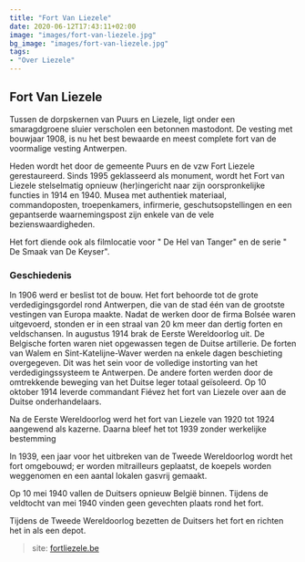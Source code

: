 ```yaml
---
title: "Fort Van Liezele"
date: 2020-06-12T17:43:11+02:00
image: "images/fort-van-liezele.jpg"
bg_image: "images/fort-van-liezele.jpg"
tags:
- "Over Liezele"
---
```

## Fort Van Liezele

Tussen de dorpskernen van Puurs en Liezele, ligt onder een smaragdgroene sluier verscholen een betonnen mastodont.
De vesting met bouwjaar 1908, is nu het best bewaarde en meest complete fort van de voormalige vesting Antwerpen.

Heden wordt het door de gemeente Puurs en de vzw Fort Liezele gerestaureerd.
Sinds 1995 geklasseerd als monument, wordt het Fort van Liezele stelselmatig opnieuw (her)ingericht naar zijn oorspronkelijke functies in 1914 en 1940.
Musea met authentiek materiaal, commandoposten, troepenkamers, infirmerie, geschutsopstellingen en een gepantserde waarnemingspost zijn enkele van de vele bezienswaardigheden.

Het fort diende ook als filmlocatie voor " De Hel van Tanger" en de serie " De Smaak van De Keyser".

### Geschiedenis

In 1906 werd er beslist tot de bouw. Het fort behoorde tot de grote verdedigingsgordel rond Antwerpen, die van de stad één van de grootste vestingen van Europa maakte.
Nadat de werken door de firma Bolsée waren uitgevoerd, stonden er in een straal van 20 km meer dan dertig forten en veldschansen.
In augustus 1914 brak de Eerste Wereldoorlog uit.
De Belgische forten waren niet opgewassen tegen de Duitse artillerie. De forten van Walem en Sint-Katelijne-Waver werden na enkele dagen beschieting overgegeven.
Dit was het sein voor de volledige instorting van het verdedigingssysteem te Antwerpen.
De andere forten werden door de omtrekkende beweging van het Duitse leger totaal geïsoleerd.
Op 10 oktober 1914 leverde commandant Fiévez het fort van Liezele over aan de Duitse onderhandelaars.

Na de Eerste Wereldoorlog werd het fort van Liezele van 1920 tot 1924 aangewend als kazerne. Daarna bleef het tot 1939 zonder werkelijke bestemming

In 1939, een jaar voor het uitbreken van de Tweede Wereldoorlog wordt het fort omgebouwd; er worden mitrailleurs geplaatst, de koepels worden weggenomen en een aantal lokalen gasvrij gemaakt.

Op 10 mei 1940 vallen de Duitsers opnieuw België binnen. Tijdens de veldtocht van mei 1940 vinden geen gevechten plaats rond het fort.

Tijdens de Tweede Wereldoorlog bezetten de Duitsers het fort en richten het in als een depot.

> site: [fortliezele.be](http://www.fortliezele.be)
